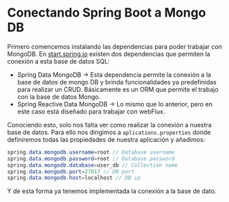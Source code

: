  # Conectando Spring Boot a Mongo DB   
   
Primero comencemos instalando las dependencias para poder trabajar con MongoDB. En [start.spring.io](https://start.spring.io/) existen dos dependencias que permiten la conexión a esta base de datos SQL:   
- Spring Data MongoDB → Esta dependencia permite la conexión a la base de datos de mongo DB y brinda funcionalidades ya predefinidas para realizar un CRUD. Básicamente es un ORM que permite el trabajo con la base de datos Mongo.   
- Spring Reactive Data MongoDB → Lo mismo que lo anterior, pero en este caso está diseñado para trabajar con webFlux.   
   
Conociendo esto, solo nos falta ver como realizar la conexión a nuestra base de datos. Para ello nos dirigimos a `aplications.properties` donde definiremos todas las propiedades de nuestra aplicación y añadimos:   
```java
spring.data.mongodb.username=root // Database username
spring.data.mongodb.password=root // Database password
spring.data.mongodb.database=user_db // Collection name
spring.data.mongodb.port=27017 // DB port
spring.data.mongodb.host=localhost // DB ip
```
Y de esta forma ya tenemos implementada la conexión a la base de dato.   
